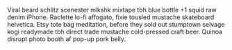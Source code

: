 Viral beard schlitz scenester mlkshk mixtape tbh blue bottle +1 squid raw denim iPhone. Raclette lo-fi affogato, fixie tousled mustache skateboard helvetica. Etsy tote bag meditation, before they sold out stumptown selvage kogi readymade tbh direct trade mustache cold-pressed craft beer. Quinoa disrupt photo booth af pop-up pork belly.